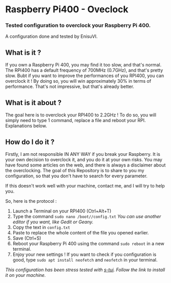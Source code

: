 # Raspberry Pi400 - Oveclock
### Tested configuration to overclock your Raspberry Pi 400.

A configuration done and tested by EnisuVI. 

## What is it ?

If you own a Raspberry Pi 400, you may find it too slow, and that's normal. The RPI400 has a default frequency of 700MHz (0.7GHz), and that's pretty slow. Bubt if you want to improve the performances of you RPI400, you can overclock it !
By doing so, you will win approximately 30% in terms of performance. That's not impressive, but that's already better.

## What is it about ?

The goal here is to overclock your RPI400 to 2.2GHz ! To do so, you will simply need to type 1 command, replace a file and reboot your RPI. Explanations below.

## How do I do it ?

Firstly, I am not responsible IN ANY WAY if you break your Raspberry. It is your own decision to overclock it, and you do it at your own risks. You may have found some articles on the web, and there is always a disclaimer about the overclocking.
The goal of this Repository is to share to you my configuration, so that you don't have to search for every parameter.

If this doesn't work well with your machine, contact me, and I will try to help you.

So, here is the protocol :

1. Launch a Terminal on your RPI400 (Ctrl+Alt+T)
2. Type the command `sudo nano /boot//config.txt` *You can use another editor if you want, like Gedit or Geany.*
3. Copy the text in `config.txt`
4. Paste to replace the whole content of the file you opened earlier.
5. Save (Ctrl+S)
6. Reboot your Raspberry Pi 400 using the command `sudo reboot` in a new terminal.
7. Enjoy your new settings ! If you want to check if you configuration is good, type `sudo apt install neofetch` and `neofetch` in your terminal.

*This configuration has been stress tested with [s-tui](https://github.com/amanusk/s-tui). Follow the link to install it on your machine.* 
